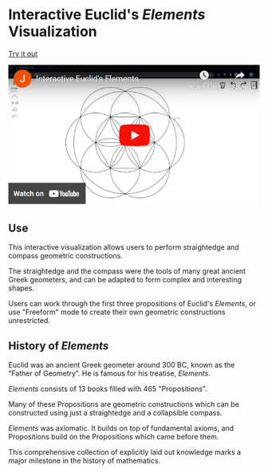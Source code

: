 # Interactive Euclid's *Elements* Visualization

[Try it out](https://main.d3vk2bik4irmuo.amplifyapp.com/)

[![Embedded YouTube Video Thumbnail](icons/YouTubeEmbed.png)](https://www.youtube.com/watch?v=7YlrlwFKLqg)

## Use

This interactive visualization allows users to perform straightedge and compass geometric constructions.

The straightedge and the compass were the tools of many great ancient Greek geometers, and can be adapted to form complex and interesting shapes.

Users can work through the first three propositions of Euclid's *Elements*, or use "Freeform" mode to create their own geometric constructions unrestricted.

## History of *Elements*

Euclid was an ancient Greek geometer around 300 BC, known as the “Father of Geometry”. He is famous for his treatise, *Elements*. 

*Elements* consists of 13 books filled with 465 "Propositions". 

Many of these Propositions are geometric constructions which can be constructed using just a straightedge and a collapsible compass.

*Elements* was axiomatic. It builds on top of fundamental axioms, and Propositions build on the Propositions which came before them.

This comprehensive collection of explicitly laid out knowledge marks a major milestone in the history of mathematics.